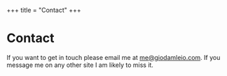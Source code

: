 +++
title = "Contact"
+++

# Contact

If you want to get in touch please email me at [me@giodamleio.com](mailto:me@giodamelio.com). If you message me on any other site I am likely to miss it.
